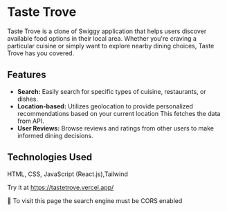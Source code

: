 # Taste Trove

Taste Trove is a clone of Swiggy application that helps users discover available food options in their local area. Whether you're craving a particular cuisine or simply want to explore nearby dining choices, Taste Trove has you covered.
## Features

- **Search:** Easily search for specific types of cuisine, restaurants, or dishes.
- **Location-based:** Utilizes geolocation to provide personalized recommendations based on your current location This fetches the data from API.
- **User Reviews:** Browse reviews and ratings from other users to make informed dining decisions.

## Technologies Used

 HTML, CSS, JavaScript (React.js),Tailwind

Try it at https://tastetrove.vercel.app/

🚫 To visit this page the search engine must be CORS enabled
